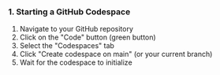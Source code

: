 ### 1. Starting a GitHub Codespace

1. Navigate to your GitHub repository
2. Click on the "Code" button (green button)
3. Select the "Codespaces" tab
4. Click "Create codespace on main" (or your current branch)
5. Wait for the codespace to initialize